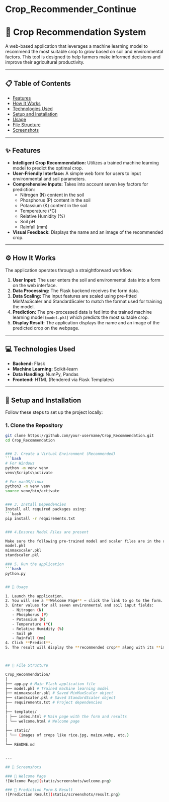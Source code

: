# Crop_Recommender_Continue




# 🌾 Crop Recommendation System  

A web-based application that leverages a machine learning model to recommend the most suitable crop to grow based on soil and environmental factors. This tool is designed to help farmers make informed decisions and improve their agricultural productivity.  

---

## 📋 Table of Contents  
- [Features](#-features)  
- [How It Works](#%EF%B8%8F-how-it-works)  
- [Technologies Used](#-technologies-used)  
- [Setup and Installation](#-setup-and-installation)  
- [Usage](#-usage)  
- [File Structure](#-file-structure)  
- [Screenshots](#-screenshots)  

---

## ✨ Features  
- **Intelligent Crop Recommendation:** Utilizes a trained machine learning model to predict the optimal crop.  
- **User-Friendly Interface:** A simple web form for users to input environmental and soil parameters.  
- **Comprehensive Inputs:** Takes into account seven key factors for prediction:  
  - Nitrogen (N) content in the soil  
  - Phosphorus (P) content in the soil  
  - Potassium (K) content in the soil  
  - Temperature (°C)  
  - Relative Humidity (%)  
  - Soil pH  
  - Rainfall (mm)  
- **Visual Feedback:** Displays the name and an image of the recommended crop.  

---

## ⚙️ How It Works  
The application operates through a straightforward workflow:  

1. **User Input:** The user enters the soil and environmental data into a form on the web interface.  
2. **Data Processing:** The Flask backend receives the form data.  
3. **Data Scaling:** The input features are scaled using pre-fitted MinMaxScaler and StandardScaler to match the format used for training the model.  
4. **Prediction:** The pre-processed data is fed into the trained machine learning model (`model.pkl`) which predicts the most suitable crop.  
5. **Display Result:** The application displays the name and an image of the predicted crop on the webpage.  

---

## 💻 Technologies Used  
- **Backend:** Flask  
- **Machine Learning:** Scikit-learn  
- **Data Handling:** NumPy, Pandas  
- **Frontend:** HTML (Rendered via Flask Templates)  

---

## 🚀 Setup and Installation  

Follow these steps to set up the project locally:  

### 1. Clone the Repository  
```bash
git clone https://github.com/your-username/Crop_Recommendation.git
cd Crop_Recommendation


### 2. Create a Virtual Environment (Recommended)  
```bash
# For Windows
python -m venv venv
venv\Scripts\activate

# For macOS/Linux
python3 -m venv venv
source venv/bin/activate


### 3. Install Dependencies  
Install all required packages using:  
```bash
pip install -r requirements.txt


### 4.Ensures Model Files are present

Make sure the following pre-trained model and scaler files are in the root directory of the project:
model.pkl
minmaxscaler.pkl
standscaler.pkl

### 5. Run the application
```bash
python.py


## 📖 Usage  

1. Launch the application.  
2. You will see a **Welcome Page** – click the link to go to the form.  
3. Enter values for all seven environmental and soil input fields:  
   - Nitrogen (N)  
   - Phosphorus (P)  
   - Potassium (K)  
   - Temperature (°C)  
   - Relative Humidity (%)  
   - Soil pH  
   - Rainfall (mm)  
4. Click **Predict**.  
5. The result will display the **recommended crop** along with its **image**.  



## 📁 File Structure  

Crop_Recommendation/
│
├── app.py # Main Flask application file
├── model.pkl # Trained machine learning model
├── minmaxscaler.pkl # Saved MinMaxScaler object
├── standscaler.pkl # Saved StandardScaler object
├── requirements.txt # Project dependencies
│
├── templates/
│ ├── index.html # Main page with the form and results
│ └── welcome.html # Welcome page
│
├── static/
│ └── (images of crops like rice.jpg, maize.webp, etc.)
│
└── README.md


---

## 📸 Screenshots  

### 🌱 Welcome Page  
![Welcome Page](static/screenshots/welcome.png)  

### 🌾 Prediction Form & Result  
![Prediction Result](static/screenshots/result.png)  

